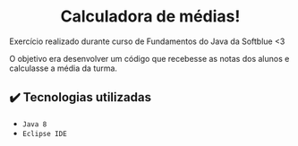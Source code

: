 <h1 align="center">Calculadora de médias!</h1>

Exercício realizado durante curso de Fundamentos do Java da Softblue &lt;3


O objetivo era desenvolver um código que recebesse as notas dos alunos e calculasse a média da turma.

## ✔️ Tecnologias utilizadas

- ``Java 8``
- ``Eclipse IDE``
